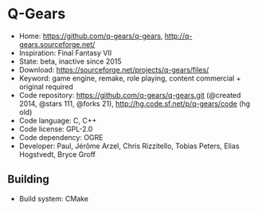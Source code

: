 # Q-Gears

- Home: https://github.com/q-gears/q-gears, http://q-gears.sourceforge.net/
- Inspiration: Final Fantasy VII
- State: beta, inactive since 2015
- Download: https://sourceforge.net/projects/q-gears/files/
- Keyword: game engine, remake, role playing, content commercial + original required
- Code repository: https://github.com/q-gears/q-gears.git (@created 2014, @stars 111, @forks 21), http://hg.code.sf.net/p/q-gears/code (hg old)
- Code language: C, C++
- Code license: GPL-2.0
- Code dependency: OGRE
- Developer: Paul, Jérôme Arzel, Chris Rizzitello, Tobias Peters, Elias Hogstvedt, Bryce Groff

## Building

- Build system: CMake
